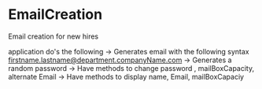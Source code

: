 # EmailCreation
Email creation for new hires

application do's the following
-> Generates email with the following syntax firstname.lastname@department.companyName.com
-> Generates a random password
-> Have methods to change password , mailBoxCapacity, alternate Email
-> Have methods to display name, Email, mailBoxCapaciy
